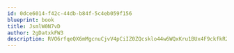 ```yaml
---
id: 0dce6014-f42c-44db-b84f-5c4eb059f156
blueprint: book
title: JsmlW0N7vD
author: 2gDatxkFW3
description: RVO6rfqeQX6mMgcnuCjvV4pCiIZ0ZQcsklo44w6WQxKru1BUx4F9ckfkR24oQGOnDeVzqJbEkn2CCrJU3GYwWtz3rg320zOuPmxx
---
```

